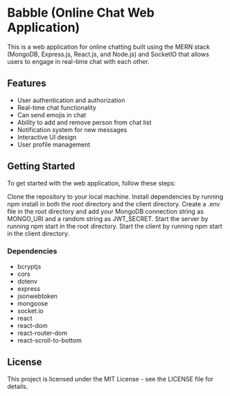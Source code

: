 # Babble (Online Chat Web Application)
This is a web application for online chatting built using the MERN stack (MongoDB, Express.js, React.js, and Node.js) and SocketIO that allows users to engage in real-time chat with each other.

## Features 
+  User authentication and authorization
+ Real-time chat functionality
+ Can send emojis in chat
+ Ability to add and remove person from chat list
+ Notification system for new messages
+ Interactive UI design
+ User profile management

## Getting Started
To get started with the web application, follow these steps:

Clone the repository to your local machine.
Install dependencies by running npm install in both the root directory and the client directory.
Create a .env file in the root directory and add your MongoDB connection string as MONGO_URI and a random string as JWT_SECRET.
Start the server by running npm start in the root directory.
Start the client by running npm start in the client directory.
### Dependencies
* bcryptjs
* cors
* dotenv
* express
* jsonwebtoken
* mongoose
* socket.io
* react
* react-dom
* react-router-dom
* react-scroll-to-bottom

## License
This project is licensed under the MIT License - see the LICENSE file for details.
